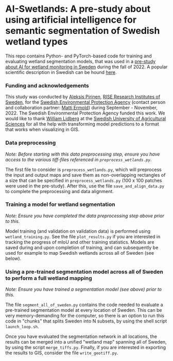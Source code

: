 # AI-Swetlands: A pre-study about using artificial intelligence for semantic segmentation of Swedish wetland types

This repo contains Python- and PyTorch-based code for training and evaluating wetland segmentation models, that was used in a [pre-study about AI for wetland monitoring in Sweden](https://github.com/aleksispi/ai-swetlands/blob/main/ai-swetlands.pdf) during the fall of 2022. A popular scientific description in Swedish can be hound [here](https://www.naturvardsverket.se/om-oss/aktuellt/nyheter-och-pressmeddelanden/ai-teknik-testas-for-att-identifiera-vatmarker/).

### Funding and acknowledgements
This study was conducted by [Aleksis Pirinen](https://aleksispi.github.io), [RISE Research Institutes of Sweden](https://www.ri.se/en), for the [Swedish Environmental Protection Agency](https://www.naturvardsverket.se/en) (contact person and collaboration partner: [Matti Ermold](https://scholar.google.se/citations?user=2LwCBW8AAAAJ&hl=sv)) during September - November, 2022. The Swedish Environmental Protection Agency funded this work. We would like to thank [William Lidberg](https://www.slu.se/cv/william-lidberg2/) at the [Swedish University of Agricultural Sciences](https://www.slu.se/en/) for all the help with transforming model predictions to a format that works when visualizing in GIS.

### Data preprocessing
_Note: Before starting with this data preprocessing step, ensure you have access to the various tiff-files referenced in `preprocess_wetlands.py`._

The first file to consider is `preprocess_wetlands.py`, which will preprocess the input and output maps and save them as non-overlapping rectangles of a size that can be specified in `preprocess_wetlands.py` (100 x 100 patches were used in the pre-study). After this, use the file `save_and_align_data.py` to complete the preprocessing and data alignment.

### Training a model for wetland segmentation
_Note: Ensure you have completed the data preprocessing step above prior to this._

Model training (and validation on validation data) is performed using `wetland_training.py`. See the file `plot_results.py` if you are interested in tracking the progress of mIoU and other training statistics. Models are saved during and upon completion of training, and can subsequently be used for example to map Swedish wetlands across all of Sweden (see below). 

### Using a pre-trained segmentation model across all of Sweden to perform a full wetland mapping
_Note: Ensure you have trained a segmentation model (see above) prior to this._

The file `segment_all_of_sweden.py` contains the code needed to evaluate a pre-trained segmentation model at every location of Sweden. This can be very memory-demanding for the computer, so there is an option to run this code in "chunks" that splits Sweden into N subsets, by using the shell script `launch_loop.sh`.

Once you have evaluated the segmentation network in all locations, the results can be merged into a unified "wetland map" spanning all of Sweden, by using the script `merge_tiffs.py`. Finally, if you are interested in exporting the results to GIS, consider the file `write_geotiff.py`.
